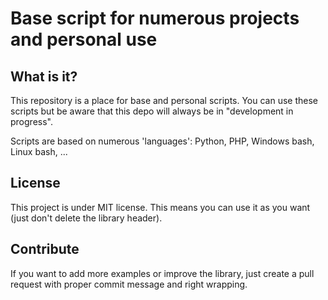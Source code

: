 # Base script for numerous projects and personal use

## What is it?

This repository is a place for base and personal scripts.
You can use these scripts but be aware that this depo will always be in "development in progress".

Scripts are based on numerous 'languages': Python, PHP, Windows bash, Linux bash, ...


## License

This project is under MIT license. This means you can use it as you want (just don't delete the library header).


## Contribute

If you want to add more examples or improve the library, just create a pull request with proper commit message and right wrapping.
